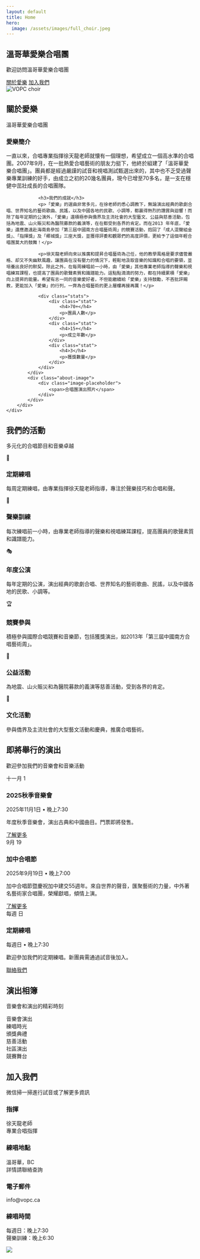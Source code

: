 ```yaml
---
layout: default
title: Home
hero:
  image: /assets/images/full_choir.jpeg
---
```


<!-- Hero Section -->
<section id="home" class="hero">
    <div class="hero-content">
        <div class="container">
            <h2 class="hero-title">溫哥華愛樂合唱團</h2>
            <p class="hero-subtitle">歡迎訪問溫哥華愛樂合唱團</p>
            <div class="hero-buttons">
                <a href="#about" class="btn btn-primary">關於愛樂</a>
                <a href="#contact" class="btn btn-secondary">加入我們</a>
            </div>
        </div>
    </div>
    <div class="hero-image">
        <img src="{{ '/assets/images/full_choir.jpeg' | relative_url }}" alt="VOPC choir">
        <div class="hero-overlay"></div>
    </div>
</section>

<!-- About Section -->
<section id="about" class="about">
    <div class="container">
        <div class="section-header">
            <h2>關於愛樂</h2>
            <p>溫哥華愛樂合唱團</p>
        </div>
        <div class="about-content">
            <div class="about-text">
                <h3>愛樂簡介</h3>
                <p>一直以來，合唱專業指揮徐天龍老師就懐有一個理想，希望成立一個高水準的合唱團。2007年9月，在一批熱愛合唱藝術的朋友力挺下，他終於組建了「溫哥華愛樂合唱團」。團員都是經過嚴謹的試音和視唱測試甄選出來的，其中也不乏受過聲樂專業訓練的好手，由成立之初的20幾名團員，現今已增至70多名，是一支在穩健中茁壯成長的合唱團隊。</p>
                
                <h3>我們的成就</h3>
                <p>「愛樂」的選曲非常多元，在徐老師的悉心調教下，無論演出經典的歌劇合唱、世界知名的藝術歌曲、民謠，以及中國各地的民歌、小調等，都贏得熱烈的讚賞與迴響！而除了每年定期的公演外，「愛樂」還積極参與僑界及主流社會的大型藝文、公益與慈善活動，包括為地震、山火賑災和為醫院募款的義演等，在在都受到各界的肯定。而在2013 年年底，「愛樂」還應邀遠赴海南島參加「第三屆中國南方合唱藝術周」的競賽活動，抱回了「成人混聲組金獎」、「指揮獎」及「椰城獎」三座大獎，並獲得評委和觀眾們的高度評價，更給予了這個年輕合唱團莫大的鼓舞！</p>
                
                <p>徐天龍老師向來以推廣和提昇合唱藝術為己任，他的教學風格是要求儘管嚴格、却又不失幽默風趣，讓團員在沒有壓力的情況下，輕鬆地汲取音樂的知識和合唱的要領，並培養出良好的默契。除此之外，在每周練唱前一小時，由「愛樂」其他專業老師指導的聲樂和視唱練耳課程，也提高了團員的歌聲素質和識譜能力。這點點滴滴的努力，都在持續累積「愛樂」向上提昇的能量。希望有志一同的音樂愛好者，不但能繼續給「愛樂」支持鼓勵，不吝批評賜教，更能加入「愛樂」的行列，一齊為合唱藝術的更上層樓再接再厲！</p>
                
                <div class="stats">
                    <div class="stat">
                        <h4>70+</h4>
                        <p>團員人數</p>
                    </div>
                    <div class="stat">
                        <h4>15+</h4>
                        <p>成立年數</p>
                    </div>
                    <div class="stat">
                        <h4>3</h4>
                        <p>獲獎數量</p>
                    </div>
                </div>
            </div>
            <div class="about-image">
                <div class="image-placeholder">
                    <span>合唱團演出照片</span>
                </div>
            </div>
        </div>
    </div>
</section>

<!-- Services Section -->
<section id="services" class="services">
    <div class="container">
        <div class="section-header">
            <h2>我們的活動</h2>
            <p>多元化的合唱節目和音樂卓越</p>
        </div>
        <div class="services-grid">
            <div class="service-card">
                <div class="service-icon">
                    <span>🎵</span>
                </div>
                <h3>定期練唱</h3>
                <p>每周定期練唱，由專業指揮徐天龍老師指導，專注於聲樂技巧和合唱和聲。</p>
            </div>
            <div class="service-card">
                <div class="service-icon">
                    <span>🎼</span>
                </div>
                <h3>聲樂訓練</h3>
                <p>每次練唱前一小時，由專業老師指導的聲樂和視唱練耳課程，提高團員的歌聲素質和識譜能力。</p>
            </div>
            <div class="service-card">
                <div class="service-icon">
                    <span>🎭</span>
                </div>
                <h3>年度公演</h3>
                <p>每年定期的公演，演出經典的歌劇合唱、世界知名的藝術歌曲、民謠，以及中國各地的民歌、小調等。</p>
            </div>
            <div class="service-card">
                <div class="service-icon">
                    <span>🏆</span>
                </div>
                <h3>競賽參與</h3>
                <p>積極參與國際合唱競賽和音樂節，包括獲獎演出，如2013年「第三屆中國南方合唱藝術周」。</p>
            </div>
            <div class="service-card">
                <div class="service-icon">
                    <span>🤝</span>
                </div>
                <h3>公益活動</h3>
                <p>為地震、山火賑災和為醫院募款的義演等慈善活動，受到各界的肯定。</p>
            </div>
            <div class="service-card">
                <div class="service-icon">
                    <span>🎪</span>
                </div>
                <h3>文化活動</h3>
                <p>參與僑界及主流社會的大型藝文活動和慶典，推廣合唱藝術。</p>
            </div>
        </div>
    </div>
</section>

<!-- Events Section -->
<section id="events" class="events">
    <div class="container">
        <div class="section-header">
            <h2>即將舉行的演出</h2>
            <p>歡迎參加我們的音樂會和音樂活動</p>
        </div>
        <div class="events-grid">
            <div class="event-card">
                <div class="event-date">
                    <span class="month">十一月</span>
                    <span class="day">1</span>
                </div>
                <div class="event-content">
                    <h3>2025秋季音樂會</h3>
                    <p class="event-time">2025年11月1日 • 晚上7:30</p>
                    <p class="event-description">年度秋季音樂會，演出古典和中國曲目。門票即將發售。</p>
                    <a href="#" class="event-link">了解更多</a>
                </div>
            </div>
            <div class="event-card">
                <div class="event-date">
                    <span class="month">9月</span>
                    <span class="day">19</span>
                </div>
                <div class="event-content">
                    <h3>加中合唱節</h3>
                    <p class="event-time">2025年9月19日 • 晚上7:00</p>
                    <p class="event-description">加中合唱節暨慶祝加中建交55週年。來自世界的聲音，匯聚藝術的力量，中外著名藝術家合唱團，榮耀獻唱，傾情上演。</p>
                    <a href="#" class="event-link">了解更多</a>
                </div>
            </div>
            <div class="event-card">
                <div class="event-date">
                    <span class="month">每週</span>
                    <span class="day">日</span>
                </div>
                <div class="event-content">
                    <h3>定期練唱</h3>
                    <p class="event-time">每週日 • 晚上7:30</p>
                    <p class="event-description">歡迎參加我們的定期練唱。新團員需通過試音後加入。</p>
                    <a href="#contact" class="event-link">聯絡我們</a>
                </div>
            </div>
        </div>
    </div>
</section>

<!-- Gallery Section -->
<section id="gallery" class="gallery">
    <div class="container">
        <div class="section-header">
            <h2>演出相簿</h2>
            <p>音樂會和演出的精彩時刻</p>
        </div>
        <div class="gallery-grid">
            <div class="gallery-item">
                <div class="gallery-placeholder">
                    <span>音樂會演出</span>
                </div>
            </div>
            <div class="gallery-item">
                <div class="gallery-placeholder">
                    <span>練唱時光</span>
                </div>
            </div>
            <div class="gallery-item">
                <div class="gallery-placeholder">
                    <span>頒獎典禮</span>
                </div>
            </div>
            <div class="gallery-item">
                <div class="gallery-placeholder">
                    <span>慈善活動</span>
                </div>
            </div>
            <div class="gallery-item">
                <div class="gallery-placeholder">
                    <span>社區演出</span>
                </div>
            </div>
            <div class="gallery-item">
                <div class="gallery-placeholder">
                    <span>競賽舞台</span>
                </div>
            </div>
        </div>
    </div>
</section>

<!-- Contact Section -->
<section id="contact" class="contact">
    <div class="container">
        <div class="section-header">
            <h2>加入我們</h2>
            <p>微信掃一掃進行試音或了解更多資訊</p>
        </div>
        <div class="contact-content">
            <div class="contact-info">
                <div class="contact-item">
                    <h3>指揮</h3>
                    <p>徐天龍老師<br>專業合唱指揮</p>
                </div>
                <div class="contact-item">
                    <h3>練唱地點</h3>
                    <p>溫哥華，BC<br>詳情請聯絡查詢</p>
                </div>
                <div class="contact-item">
                    <h3>電子郵件</h3>
                    <p>info@vopc.ca</p>
                </div>
                <div class="contact-item">
                    <h3>練唱時間</h3>
                    <p>每週日：晚上7:30<br>聲樂訓練：晚上6:30</p>
                </div>
            </div>
            <div class="contact-form">
                <img src="{{ '/assets/images/vopc-wechat-app-qrcode.png' | relative_url }}" class="image-placeholder" />
            </div>
        </div>
    </div>
</section>

